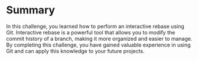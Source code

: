 # Summary

In this challenge, you learned how to perform an interactive rebase using Git. Interactive rebase is a powerful tool that allows you to modify the commit history of a branch, making it more organized and easier to manage. By completing this challenge, you have gained valuable experience in using Git and can apply this knowledge to your future projects.
     